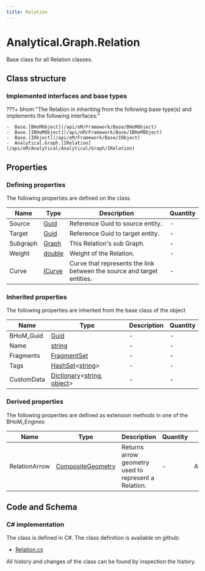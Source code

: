 ```yaml
---
title: Relation
---
```


# Analytical.Graph.Relation

Base class for all Relation classes.

## Class structure

### Implemented interfaces and base types

???+ bhom "The Relation in inheriting from the following base type(s) and implements the following interfaces:"

    -  Base.[BHoMObject](/api/oM/Framework/Base/BHoMObject)
    -  Base.[IBHoMObject](/api/oM/Framework/Base/IBHoMObject)
    -  Base.[IObject](/api/oM/Framework/Base/IObject)
    -  Analytical.Graph.[IRelation](/api/oM/Analytical/Analytical/Graph/IRelation)


## Properties



### Defining properties

The following properties are defined on the class

| Name             | Type             | Description      | Quantity         |
|------------------|------------------|------------------|------------------|
| Source | [Guid](https://learn.microsoft.com/en-us/dotnet/api/System.Guid?view=netstandard-2.0) | Reference Guid to source entity. | - |
| Target | [Guid](https://learn.microsoft.com/en-us/dotnet/api/System.Guid?view=netstandard-2.0) | Reference Guid to target entity. | - |
| Subgraph | [Graph](/api/oM/Analytical/Analytical/Graph/Graph) | This Relation's sub Graph. | - |
| Weight | [double](https://learn.microsoft.com/en-us/dotnet/api/System.Double?view=netstandard-2.0) | Weight of the Relation. | - |
| Curve | [ICurve](/api/oM/Dimensional/Geometry/ICurve) | Curve that represents the link between the source and target entities. | - |


### Inherited properties
The following properties are inherited from the base class of the object

| Name             | Type             | Description      | Quantity         |
|------------------|------------------|------------------|------------------|
| BHoM_Guid | [Guid](https://learn.microsoft.com/en-us/dotnet/api/System.Guid?view=netstandard-2.0) | - | - |
| Name | [string](https://learn.microsoft.com/en-us/dotnet/api/System.String?view=netstandard-2.0) | - | - |
| Fragments | [FragmentSet](/api/oM/Framework/Base/FragmentSet) | - | - |
| Tags | [HashSet](https://learn.microsoft.com/en-us/dotnet/api/System.Collections.Generic.HashSet-1?view=netstandard-2.0)&lt;[string](https://learn.microsoft.com/en-us/dotnet/api/System.String?view=netstandard-2.0)&gt; | - | - |
| CustomData | [Dictionary](https://learn.microsoft.com/en-us/dotnet/api/System.Collections.Generic.Dictionary-2?view=netstandard-2.0)&lt;[string](https://learn.microsoft.com/en-us/dotnet/api/System.String?view=netstandard-2.0), [object](https://learn.microsoft.com/en-us/dotnet/api/System.Object?view=netstandard-2.0)&gt; | - | - |


### Derived properties

The following properties are defined as extension methods in one of the BHoM_Engines

| Name             | Type             | Description      | Quantity         | Engine           |
|------------------|------------------|------------------|------------------|------------------|
| RelationArrow | [CompositeGeometry](/api/oM/Dimensional/Geometry/CompositeGeometry) | Returns arrow geometry used to represent a Relation. | - | Analytical_Engine |


## Code and Schema

### C# implementation

The class is defined in C#. The class definition is available on github:

- [Relation.cs](https://github.com/BHoM/BHoM/blob/develop/Analytical_oM/Graph\Relation.cs)

All history and changes of the class can be found by inspection the history.
